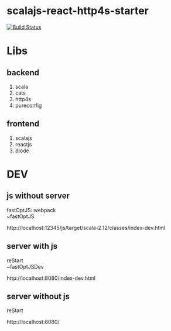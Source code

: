 # scalajs-react-http4s-starter
[![Build Status](https://travis-ci.org/oen9/scalajs-react-http4s-starter.svg?branch=master)](https://travis-ci.org/oen9/scalajs-react-http4s-starter)

# Libs

## backend
1. scala
1. cats
1. http4s
1. pureconfig

## frontend
1. scalajs
1. reactjs
1. diode

# DEV

## js without server
fastOptJS::webpack\
~fastOptJS

http://localhost:12345/js/target/scala-2.12/classes/index-dev.html

## server with js
reStart\
~fastOptJSDev

http://localhost:8080/index-dev.html

## server without js
reStart

http://localhost:8080/
